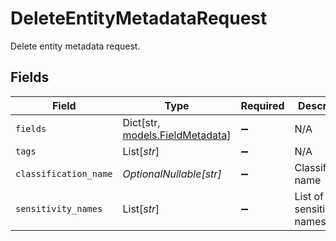# DeleteEntityMetadataRequest

Delete entity metadata request.


## Fields

| Field                                                         | Type                                                          | Required                                                      | Description                                                   |
| ------------------------------------------------------------- | ------------------------------------------------------------- | ------------------------------------------------------------- | ------------------------------------------------------------- |
| `fields`                                                      | Dict[str, [models.FieldMetadata](../models/fieldmetadata.md)] | :heavy_minus_sign:                                            | N/A                                                           |
| `tags`                                                        | List[*str*]                                                   | :heavy_minus_sign:                                            | N/A                                                           |
| `classification_name`                                         | *OptionalNullable[str]*                                       | :heavy_minus_sign:                                            | Classification name                                           |
| `sensitivity_names`                                           | List[*str*]                                                   | :heavy_minus_sign:                                            | List of sensitivity names                                     |